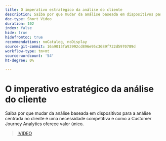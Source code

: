 ```yaml
---
title: O imperativo estratégico da análise do cliente
description: Saiba por que mudar da análise baseada em dispositivos para a análise centrada no cliente é uma necessidade competitiva e como a Customer Journey Analytics oferece valor único.
doc-type: Short Video
duration: 102
index: false
hide: true
hidefromtoc: true
recommendations: noCatalog, noDisplay
source-git-commit: 16a9013fa93992cd896e95c3689f722d5970789d
workflow-type: tm+mt
source-wordcount: '54'
ht-degree: 0%

---
```



# O imperativo estratégico da análise do cliente

Saiba por que mudar da análise baseada em dispositivos para a análise centrada no cliente é uma necessidade competitiva e como a Customer Journey Analytics oferece valor único.

<!-- 62_S112_3442459_101_the-strategic-imperative-of-customer-analytics -->
>[!VIDEO](https://video.tv.adobe.com/v/3458322/?learn=on&enablevpops=true)
